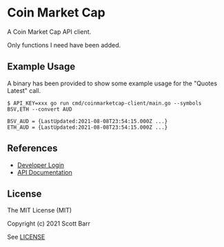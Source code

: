 # Coin Market Cap

A Coin Market Cap API client.

Only functions I need have been added.


## Example Usage

A binary has been provided to show some example usage for the "Quotes Latest" call.

```
$ API_KEY=xxx go run cmd/coinmarketcap-client/main.go --symbols BSV,ETH --convert AUD

BSV_AUD = {LastUpdated:2021-08-08T23:54:15.000Z ...}
ETH_AUD = {LastUpdated:2021-08-08T23:54:15.000Z ...}
```

## References

- [Developer Login](https://pro.coinmarketcap.com/)
- [API Documentation](https://coinmarketcap.com/api/documentation/v1/)


## License

The MIT License (MIT)

Copyright (c) 2021 Scott Barr

See [LICENSE](LICENSE)
